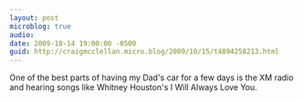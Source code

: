 ```yaml
---
layout: post
microblog: true
audio: 
date: 2009-10-14 19:00:00 -0500
guid: http://craigmcclellan.micro.blog/2009/10/15/t4894258213.html
---
```

One of the best parts of having my Dad's car for a few days is the XM radio and hearing songs like Whitney Houston's I Will Always Love You.
